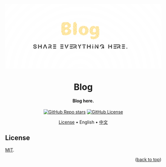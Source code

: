 <!-- Title -->
<a name="readme-top"></a>
<div align="center">
  <img src="docs/images/logo.png" alt="Logo" />

  <h1>Blog</h1>

  <h4>Blog here.</h4>

  <p>
    <a href="stargazers"><img alt="GitHub Repo stars" src="https://img.shields.io/github/stars/Charlott2/charlott2.github.io?style=flat"></a>
    <a href="LICENSE"><img alt="GitHub License" src="https://img.shields.io/github/license/Charlott2/charlott2.github.io"></a>
  </p>

  <p>
    <a href="#license">License</a> •
    English •
    <a href="README_CN.md">中文</a>
  </p>
</div>

<!-- License -->
## License

[MIT](LICENSE).

<p align="right">(<a href="#readme-top">back to top</a>)</p>
